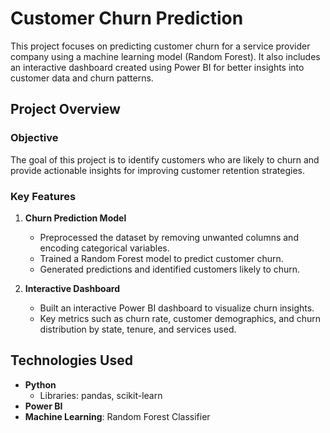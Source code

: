 # Customer Churn Prediction

This project focuses on predicting customer churn for a service provider company using a machine learning model (Random Forest). It also includes an interactive dashboard created using Power BI for better insights into customer data and churn patterns.

## Project Overview

### Objective
The goal of this project is to identify customers who are likely to churn and provide actionable insights for improving customer retention strategies.

### Key Features

1. **Churn Prediction Model**
   - Preprocessed the dataset by removing unwanted columns and encoding categorical variables.
   - Trained a Random Forest model to predict customer churn.
   - Generated predictions and identified customers likely to churn.

2. **Interactive Dashboard**
   - Built an interactive Power BI dashboard to visualize churn insights.
   - Key metrics such as churn rate, customer demographics, and churn distribution by state, tenure, and services used.


## Technologies Used

- **Python**
  - Libraries: pandas, scikit-learn
- **Power BI**
- **Machine Learning**: Random Forest Classifier


